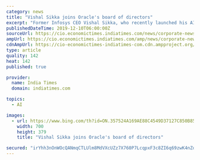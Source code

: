 ```yaml
---
category: news
title: "Vishal Sikka joins Oracle's board of directors"
excerpt: "Former Infosys CEO Vishal Sikka, who recently launched his AI startup Vianai Systems, has been nominated to the board of directors of global technology major Oracle. Sikka, 52, is among the world's leading experts in Artificial Intelligence ... growth in the times ahead,\" he said. \"I am excited to have the opportunity to join the Oracle ..."
publishedDateTime: 2019-12-10T06:00:00Z
sourceUrl: https://cio.economictimes.indiatimes.com/news/corporate-news/vishal-sikka-joins-oracles-board-of-directors/72452156
ampUrl: https://cio.economictimes.indiatimes.com/amp/news/corporate-news/vishal-sikka-joins-oracles-board-of-directors/72452156
cdnAmpUrl: https://cio-economictimes-indiatimes-com.cdn.ampproject.org/c/s/cio.economictimes.indiatimes.com/amp/news/corporate-news/vishal-sikka-joins-oracles-board-of-directors/72452156
type: article
quality: 142
heat: 142
published: true

provider:
  name: India Times
  domain: indiatimes.com

topics:
  - AI

images:
  - url: https://www.bing.com/th?id=ON.357524A169AE88C4549D37127C850B85
    width: 700
    height: 379
    title: "Vishal Sikka joins Oracle's board of directors"

secured: "irYhh3nOnWOcQANmqCTLUlm8MdVXcUZz7X760P7LcqpxF3c8ZI6q69zwK4nZqVC+Jx5bNqAenvvJqY9O05olLXlCwRS7Y+JKnwqQoeaWGx0+UbPFFikRxeKOZch5yZozuEYK/X+fkj8Bht4SRu2Q7o2R7NPVwyHspGb5Awf1p4wrmdRZAzg+Xhq2w0PnSzMWep6/bOchB/5tMkmpZbph136BdGh9f+4HFusm0SYm3V1dRyBeXD5xnemE4oVue3jsUuciPXvg2Pd+VxEYYr96Cg==;AabOe8Wouzh1/WlcnW5Lbg=="
---
```


